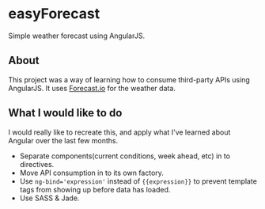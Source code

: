 # easyForecast
Simple weather forecast using AngularJS.

## About
This project was a way of learning how to consume third-party APIs using AngularJS. It uses [Forecast.io](http://forecast.io/) for the weather data.

## What I would like to do
I would really like to recreate this, and apply what I've learned about Angular over the last few months.

* Separate components(current conditions, week ahead, etc) in to directives.
* Move API consumption in to its own factory.
* Use `ng-bind='expression'` instead of `{{expression}}` to prevent template tags from showing up before data has loaded.
* Use SASS & Jade.